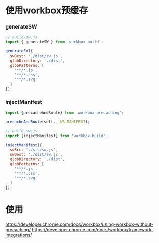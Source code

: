 # 使用workbox预缓存

### generateSW
```js
// build-sw.js
import { generateSW } from 'workbox-build';

generateSW({
  swDest: './dist/sw.js',
  globDirectory: './dist',
  globPatterns: [
    '**/*.js',
    '**/*.css',
    '**/*.svg'
  ]
});
```

### injectManifest

```js
import {precacheAndRoute} from 'workbox-precaching';

precacheAndRoute(self.__WB_MANIFEST);

// build-sw.js
import {injectManifest} from 'workbox-build';

injectManifest({
  swSrc: './src/sw.js',
  swDest: './dist/sw.js',
  globDirectory: './dist',
  globPatterns: [
    '**/*.js',
    '**/*.css',
    '**/*.svg'
  ]
});
```

# 使用
https://developer.chrome.com/docs/workbox/using-workbox-without-precaching/
https://developer.chrome.com/docs/workbox/framework-integrations/

